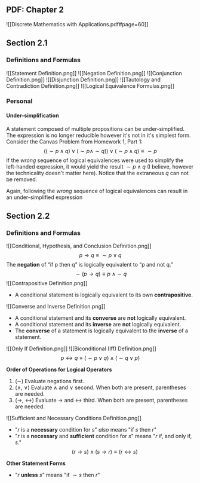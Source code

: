 ## PDF: Chapter 2

![[Discrete Mathematics with Applications.pdf#page=60]]


## Section 2.1

### Definitions and Formulas

![[Statement Definition.png]]
![[Negation Definition.png]]
![[Conjunction Definition.png]]
![[Disjunction Definition.png]]
![[Tautology and Contradiction Definition.png]]
![[Logical Equivalence Formulas.png]]

### Personal

#### Under-simplification

A statement composed of multiple propositions can be under-simplified. The expression is no longer reducible however it's not in it's simplest form. Consider the Canvas Problem from Homework 1, Part 1:
$$((\sim p \wedge q)\vee(\sim p \wedge \sim q))\vee(\sim p \wedge q)\equiv \sim p$$
If the *wrong* sequence of logical equivalences were used to simplify the left-handed expression, it would yield the result $\sim p \wedge q$ (I believe, however the technicality doesn't matter here). Notice that the extraneous $q$ can not be removed. 

Again, following the *wrong* sequence of logical equivalences can result in an under-simplified expression
## Section 2.2
### Definitions and Formulas

![[Conditional, Hypothesis, and Conclusion Definition.png]]$$p \rightarrow q \equiv \sim p \vee q$$
The **negation** of “if p then q” is logically equivalent to “p and not q.” $$\sim (p \rightarrow q) \equiv p \ \wedge \sim q$$
![[Contrapositive Definition.png]]
- A conditional statement is logically equivalent to its own **contrapositive**.

![[Converse and Inverse Definition.png]]
- A conditional statement and its **converse** are **not** logically equivalent.
- A conditional statement and its **inverse** are **not** logically equivalent.
- The **converse** of a statement is logically equivalent to the **inverse** of a statement.

![[Only If Definition.png]]
![[Biconditional (Iff) Definition.png]]
$$p \leftrightarrow q \equiv (\sim p \vee q) \wedge (\sim q \vee p)$$


**Order of Operations for Logical Operators**
1. ($\sim$) Evaluate negations first.
2. ($\wedge$, $\vee$) Evaluate $\wedge$ and $\vee$ second. When both are present, parentheses are needed.
3. ($\rightarrow$, $\leftrightarrow$) Evaluate $\rightarrow$ and $\leftrightarrow$ third. When both are present, parentheses are needed.

![[Sufficient and Necessary Conditions Definition.png]]
- "$r$ is a **necessary** condition for $s$" *also* means "if $s$ then $r$"
- "$r$ is a **necessary** and **sufficient** condition for $s$" means "$r$ if, and only if, $s$."
$$(r \rightarrow s) \wedge (s \rightarrow r) \equiv (r \leftrightarrow s)$$

**Other Statement Forms**
- "$r$ **unless** $s$" means "if $\sim s$ then $r$"